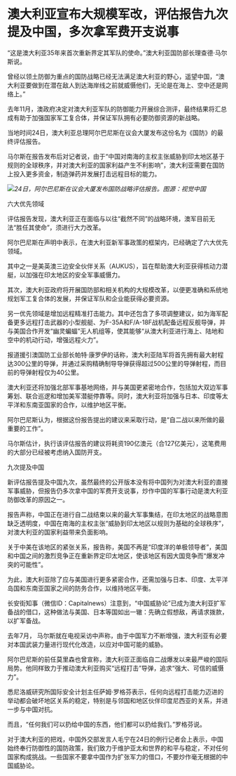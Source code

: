 # 澳大利亚宣布大规模军改，评估报告九次提及中国，多次拿军费开支说事

“这是澳大利亚35年来首次重新界定其军队的使命。”澳大利亚国防部长理查德·马尔斯说。

曾经以领土防御为重点的国防战略已经无法满足澳大利亚的野心，遥望中国，“澳大利亚要做到在潜在敌人到达海岸线之前就威慑他们，无论是在海上、空中还是网络上。”

去年11月，澳政府决定对澳大利亚军队的防御能力开展综合测评，最终结果将汇总成有助于加强国家军工复合体，并保证军队拥有必要防御资源的新战略。

当地时间24日，澳大利亚总理阿尔巴尼斯在议会大厦发布这份名为《国防》的最终评估报告。

马尔斯在报告发布后对记者说，由于“中国对南海的主权主张威胁到印太地区基于规则的全球秩序，并对澳大利亚的国家利益产生不利影响”，澳大利亚需要在国防上投入更多资金，制造弹药并发展打击远程目标的能力。

![](https://inews.gtimg.com/newsapp_bt/0/15783758086/1000)_24日，阿尔巴尼斯在议会大厦发布国防战略评估报告。图源：视觉中国_

六大优先领域

评估报告发现，澳大利亚正在面临与以往“截然不同”的战略环境，澳军目前无法“胜任其使命”，须进行大力改革。

阿尔巴尼斯在声明中表示，在澳大利亚新军事政策的框架内，已经确定了六大优先领域。

其中之一是美英澳三边安全伙伴关系（AUKUS），旨在帮助澳大利亚获得核动力潜艇，以加强在印太地区的安全军事威慑力。

其次，澳大利亚政府将开展国防部和相关机构的大规模改革，以便更准确和系统地规划军工复合体的发展，并保证军队和企业能获得必要资源。

另一优先领域是增加远程精准打击能力。其中还包含了多项调整建议，如为海军配备更多远程打击武器的小型舰艇、为F-35A和F/A-18F战机配备远程反舰导弹，并与美国合作开发“幽灵蝙蝠”无人机组等，使其能够“从澳大利亚进行海上、陆地和空中的机动行动，增强远程火力”。

报道援引澳国防工业部长帕特·康罗伊的话称，澳大利亚陆军将首先拥有最大射程达300公里的导弹，并通过采购精确制导导弹获得超过500公里的导弹射程，而目前的导弹射程仅为40公里。

澳大利亚还将加强北部军事基地网络，并与美国更紧密地合作，包括加大双边军事筹划、联合巡逻和增加美军潜艇停靠等。同时，澳大利亚将加强与日本、印度等太平洋和东南亚国家的合作，以维护地区平衡。

阿尔巴尼斯认为，根据这份报告提出的建议来采取行动，是“自二战以来所做的最重要的工作”。

马尔斯估计，执行该评估报告的建议将耗资190亿澳元（合127亿美元），这笔费用的大部分已经被考虑纳入国防开支。

九次提及中国

新评估报告提及中国九次，虽然最终的公开版本没有将中国列为对澳大利亚的直接军事威胁，但报告仍多次拿中国的军费开支说事，炒作中国的军事行动是澳大利亚防御改革的原因之一。

报告声称，中国正在进行自二战结束以来的最大军事集结，在印太地区的战略意图缺乏透明度，中国在南海的主权主张“威胁到印太地区以规则为基础的全球秩序”，对澳大利亚的国家利益带来负面影响。

关于中美在该地区的紧张关系，报告称，美国不再是“印度洋的单极领导者”，美国和中国之间的激烈竞争正在重新界定印太地区，使该地区有因大国竞争而“爆发冲突的可能性”。

为此，澳大利亚除了应与美国进行更多紧密合作，还需加强与日本、印度、太平洋岛国和东南亚国家之间的防务合作，以维持地区平衡。

长安街知事（微信ID：Capitalnews）注意到，“中国威胁论”已成为澳大利亚扩军备战的借口，这种做法与美国、日本等国如出一辙：先确立假想敌，再请求拨款，以扩军备战。

去年7月， 马尔斯就在电视采访中声称，由于中国军力不断增强，澳大利亚有必要对本国武装力量进行现代化改造，以应对中国可能的威胁。

阿尔巴尼斯的前任莫里森也曾宣称，澳大利亚正面临自二战爆发以来最严峻的国际局势。他同样致力于推动澳大利亚购买“远程打击”导弹，追求“强大、可信的威慑力”。

悉尼洛威研究所国际安全计划主任萨姆·罗格芬表示，任何向远程打击能力迈进的举动都会破坏地区关系的稳定，特别是与邻国和地区伙伴印度尼西亚的关系，并进一步与中国对抗。

而且，“任何我们可以扔给中国的东西，他们都可以扔给我们。”罗格芬说。

对于澳大利亚的把戏，中国外交部发言人毛宁在24日的例行记者会上表示，中国始终奉行防御性的国防政策，我们致力于维护亚太和世界的和平与稳定，不对任何国家构成挑战。一些国家不要拿中国作为扩张军力的借口，不要炒作毫无根据的中国威胁论。

